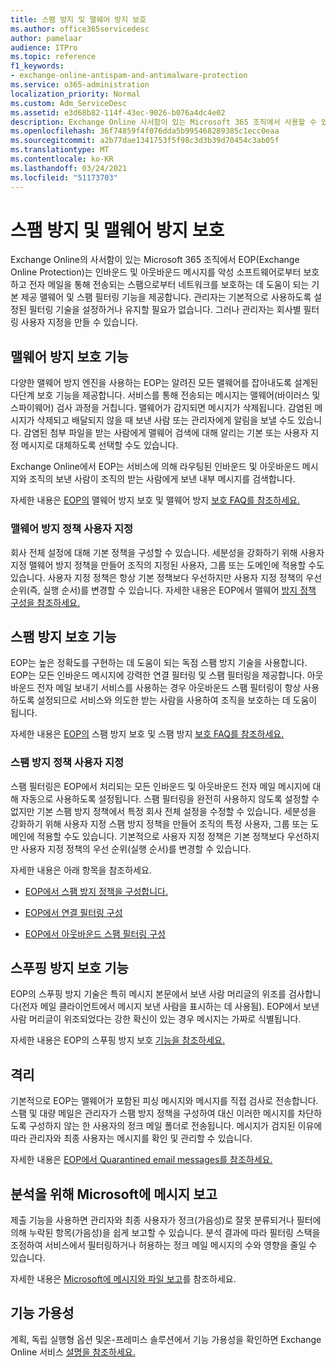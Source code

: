 ```yaml
---
title: 스팸 방지 및 맬웨어 방지 보호
ms.author: office365servicedesc
author: pamelaar
audience: ITPro
ms.topic: reference
f1_keywords:
- exchange-online-antispam-and-antimalware-protection
ms.service: o365-administration
localization_priority: Normal
ms.custom: Adm_ServiceDesc
ms.assetid: e3d68b82-114f-43ec-9026-b076a4dc4e02
description: Exchange Online 사서함이 있는 Microsoft 365 조직에서 사용할 수 있는 스팸 방지 및 맬웨어 방지 보호 기능에 대해 알아보세요.
ms.openlocfilehash: 36f74859f4f076dda5b995468289385c1ecc0eaa
ms.sourcegitcommit: a2b77dae1341753f5f98c3d3b39d70454c3ab05f
ms.translationtype: MT
ms.contentlocale: ko-KR
ms.lasthandoff: 03/24/2021
ms.locfileid: "51173703"
---
```

# <a name="anti-spam-and-anti-malware-protection"></a>스팸 방지 및 맬웨어 방지 보호

Exchange Online의 사서함이 있는 Microsoft 365 조직에서 EOP(Exchange Online Protection)는 인바운드 및 아웃바운드 메시지를 악성 소프트웨어로부터 보호하고 전자 메일을 통해 전송되는 스팸으로부터 네트워크를 보호하는 데 도움이 되는 기본 제공 맬웨어 및 스팸 필터링 기능을 제공합니다. 관리자는 기본적으로 사용하도록 설정된 필터링 기술을 설정하거나 유지할 필요가 없습니다. 그러나 관리자는 회사별 필터링 사용자 지정을 만들 수 있습니다.

## <a name="anti-malware-protection"></a>맬웨어 방지 보호 기능

다양한 맬웨어 방지 엔진을 사용하는 EOP는 알려진 모든 맬웨어를 잡아내도록 설계된 다단계 보호 기능을 제공합니다. 서비스를 통해 전송되는 메시지는 맬웨어(바이러스 및 스파이웨어) 검사 과정을 거칩니다. 맬웨어가 감지되면 메시지가 삭제됩니다. 감염된 메시지가 삭제되고 배달되지 않을 때 보낸 사람 또는 관리자에게 알림을 보낼 수도 있습니다. 감염된 첨부 파일을 받는 사람에게 맬웨어 검색에 대해 알리는 기본 또는 사용자 지정 메시지로 대체하도록 선택할 수도 있습니다.

Exchange Online에서 EOP는 서비스에 의해 라우팅된 인바운드 및 아웃바운드 메시지와 조직의 보낸 사람이 조직의 받는 사람에게 보낸 내부 메시지를 검색합니다.

자세한 내용은 [EOP의](/microsoft-365/security/office-365-security/anti-malware-protection) 맬웨어 방지 보호 및 맬웨어 방지 [보호 FAQ를 참조하세요.](/microsoft-365/security/office-365-security/anti-malware-protection-faq-eop)

### <a name="customize-anti-malware-policies"></a>맬웨어 방지 정책 사용자 지정

회사 전체 설정에 대해 기본 정책을 구성할 수 있습니다. 세분성을 강화하기 위해 사용자 지정 맬웨어 방지 정책을 만들어 조직의 지정된 사용자, 그룹 또는 도메인에 적용할 수도 있습니다. 사용자 지정 정책은 항상 기본 정책보다 우선하지만 사용자 지정 정책의 우선 순위(즉, 실행 순서)를 변경할 수 있습니다. 자세한 내용은 EOP에서 맬웨어 [방지 정책 구성을 참조하세요.](/microsoft-365/security/office-365-security/configure-anti-malware-policies)

## <a name="anti-spam-protection"></a>스팸 방지 보호 기능

EOP는 높은 정확도를 구현하는 데 도움이 되는 독점 스팸 방지 기술을 사용합니다. EOP는 모든 인바운드 메시지에 강력한 연결 필터링 및 스팸 필터링을 제공합니다. 아웃바운드 전자 메일 보내기 서비스를 사용하는 경우 아웃바운드 스팸 필터링이 항상 사용하도록 설정되므로 서비스와 의도한 받는 사람을 사용하여 조직을 보호하는 데 도움이 됩니다.

자세한 내용은 [EOP의](/microsoft-365/security/office-365-security/anti-spam-protection) 스팸 방지 보호 및 스팸 방지 [보호 FAQ를 참조하세요.](/microsoft-365/security/office-365-security/anti-spam-protection-faq)

### <a name="customize-anti-spam-policies"></a>스팸 방지 정책 사용자 지정

스팸 필터링은 EOP에서 처리되는 모든 인바운드 및 아웃바운드 전자 메일 메시지에 대해 자동으로 사용하도록 설정됩니다. 스팸 필터링을 완전히 사용하지 않도록 설정할 수 없지만 기본 스팸 방지 정책에서 특정 회사 전체 설정을 수정할 수 있습니다. 세분성을 강화하기 위해 사용자 지정 스팸 방지 정책을 만들어 조직의 특정 사용자, 그룹 또는 도메인에 적용할 수도 있습니다. 기본적으로 사용자 지정 정책은 기본 정책보다 우선하지만 사용자 지정 정책의 우선 순위(실행 순서)를 변경할 수 있습니다.

자세한 내용은 아래 항목을 참조하세요.

- [EOP에서 스팸 방지 정책을 구성합니다.](/microsoft-365/security/office-365-security/configure-your-spam-filter-policies)

- [EOP에서 연결 필터링 구성](/microsoft-365/security/office-365-security/configure-the-connection-filter-policy)

- [EOP에서 아웃바운드 스팸 필터링 구성](/microsoft-365/security/office-365-security/configure-the-outbound-spam-policy)

## <a name="anti-spoofing-protection"></a>스푸핑 방지 보호 기능

EOP의 스푸핑 방지 기술은 특히 메시지 본문에서 보낸 사람 머리글의 위조를 검사합니다(전자 메일 클라이언트에서 메시지 보낸 사람을 표시하는 데 사용됨). EOP에서 보낸 사람 머리글이 위조되었다는 강한 확신이 있는 경우 메시지는 가짜로 식별됩니다.

자세한 내용은 EOP의 스푸핑 방지 보호 [기능을 참조하세요.](/microsoft-365/security/office-365-security/anti-spoofing-protection)

## <a name="quarantine"></a>격리

기본적으로 EOP는 맬웨어가 포함된 피싱 메시지와 메시지를 직접 검사로 전송합니다. 스팸 및 대량 메일은 관리자가 스팸 방지 정책을 구성하여 대신 이러한 메시지를 차단하도록 구성하지 않는 한 사용자의 정크 메일 폴더로 전송됩니다. 메시지가 검지된 이유에 따라 관리자와 최종 사용자는 메시지를 확인 및 관리할 수 있습니다.

자세한 내용은 [EOP에서 Quarantined email messages를 참조하세요.](/microsoft-365/security/office-365-security/quarantine-email-messages)

## <a name="report-messages-to-microsoft-for-analysis"></a>분석을 위해 Microsoft에 메시지 보고

제출 기능을 사용하면 관리자와 최종 사용자가 정크(가음성)로 잘못 분류되거나 필터에 의해 누락된 항목(가음성)을 쉽게 보고할 수 있습니다. 분석 결과에 따라 필터링 스택을 조정하여 서비스에서 필터링하거나 허용하는 정크 메일 메시지의 수와 영향을 줄일 수 있습니다.

자세한 내용은 [Microsoft에 메시지와 파일 보고](/microsoft-365/security/office-365-security/report-junk-email-messages-to-microsoft)를 참조하세요.

## <a name="feature-availability"></a>기능 가용성

계획, 독립 실행형 옵션 및온-프레미스 솔루션에서 기능 가용성을 확인하면 Exchange Online 서비스 [설명을 참조하세요.](exchange-online-service-description.md)